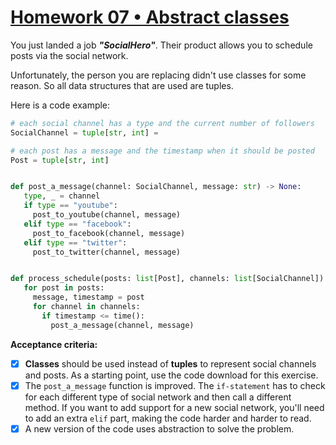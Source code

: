 ﻿# [Homework 07 •  Abstract classes](https://lms.ithillel.ua/groups/63c0179f2482232c29371552/homeworks/64419b161366a9108a6b7365)

You just landed a job ***"SocialHero"***. Their product allows you to schedule posts via the social network.

Unfortunately, the person you are replacing didn't use classes for some reason. So all data structures that are used are tuples.

Here is a code example:

```python
# each social channel has a type and the current number of followers
SocialChannel = tuple[str, int] = 

# each post has a message and the timestamp when it should be posted
Post = tuple[str, int]


def post_a_message(channel: SocialChannel, message: str) -> None:
   type, _ = channel
   if type == "youtube":
     post_to_youtube(channel, message)
   elif type == "facebook":
     post_to_facebook(channel, message)
   elif type == "twitter":
     post_to_twitter(channel, message)


def process_schedule(posts: list[Post], channels: list[SocialChannel]) -> None:
   for post in posts:
     message, timestamp = post
     for channel in channels:
       if timestamp <= time():
         post_a_message(channel, message)
```


**Acceptance criteria:**

- [x] **Classes** should be used instead of **tuples** to represent social channels and posts. As a starting point, use the code download for this exercise.
- [x] The `post_a_message` function is improved. The `if-statement` has to check for each different type of social network and then call a different method. 
If you want to add support for a new social network, you'll need to add an extra `elif` part, making the code harder and harder to read.
- [x] A new version of the code uses abstraction to solve the problem.